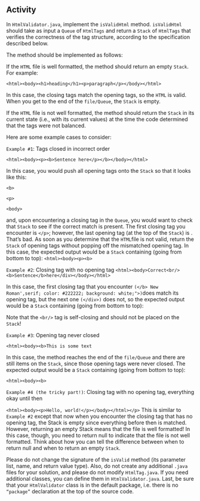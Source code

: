 ## Activity

In `HtmlValidator.java`, implement the `isValidHtml` method. `isValidHtml` should take as input a `Queue` of `HtmlTags` and return a `Stack` of `HtmlTags` that verifies the correctness of the tag structure, according to the specification described below.

The method should be implemented as follows:

If the `HTML` file is well formatted, the method should return an empty `Stack`. For example:

`<html><body><h1>heading</h1><p>paragraph</p></body></html>`

In this case, the closing tags match the opening tags, so the `HTML` is valid. When you get to the end of the `file/Queue`, the `Stack` is empty.

If the `HTML` file is not well formatted, the method should return the `Stack` in its current state (i.e., with its current values) at the time the code determined that the tags were not balanced.

Here are some example cases to consider:

`Example #1`: Tags closed in incorrect order

`<html><body><p><b>Sentence here</p></b></body></html>`

In this case, you would push all opening tags onto the `Stack` so that it looks like this:

`<b>`

`<p>`

`<body>`

and, upon encountering a closing tag in the `Queue`, you would want to check that `Stack` to see if the correct match is present. The first closing tag you encounter is `</p>`; however, the last opening tag (at the top of the `Stack`) is . That’s bad. As soon as you determine that the `HTML`file is not valid, return the `Stack` of opening tags without popping off the mismatched opening tag. In this case, the expected output would be a `Stack` containing (going from bottom to top): `<html><body><p><b>`

`Example #2`: Closing tag with no opening tag
`<html><body>Correct<br/><b>Sentence</b>here</div></body></html>`

In this case, the first closing tag that you encounter `(</b> New Roman',serif; color: #222222; background: white;">)`does match its opening tag, but the next one `(</div>)` does not, so the expected output would be a `Stack` containing (going from bottom to top):
<html><body>

Note that the `<br/>` tag is self-closing and should not be placed on the `Stack`!

`Example #3`: Opening tag never closed

`<html><body><b>This is some text`

In this case, the method reaches the end of the `file/Queue` and there are still items on the `Stack`, since those opening tags were never closed. The expected output would be a `Stack` containing (going from bottom to top):

`<html><body><b>`

`Example #4 (the tricky part!)`: Closing tag with no opening tag, everything okay until then

`<html><body><p>Hello, world!</p></body></html></p>`
This is similar to `Example #2` except that now when you encounter the closing tag that has no opening tag, the Stack is empty since everything before then is matched. However, returning an empty Stack means that the file is well formatted! In this case, though, you need to return null to indicate that the file is not well formatted. Think about how you can tell the difference between when to return null and when to return an empty `Stack`.

Please do not change the signature of the `isValid` method (its parameter list, name, and return value type). Also, do not create any additional `.java` files for your solution, and please do not modify `HtmlTag.java`. If you need additional classes, you can define them in `HtmlValidator.java`. Last, be sure that your `HtmlValidator` class is in the default package, i.e. there is no `“package”` declaration at the top of the source code.

